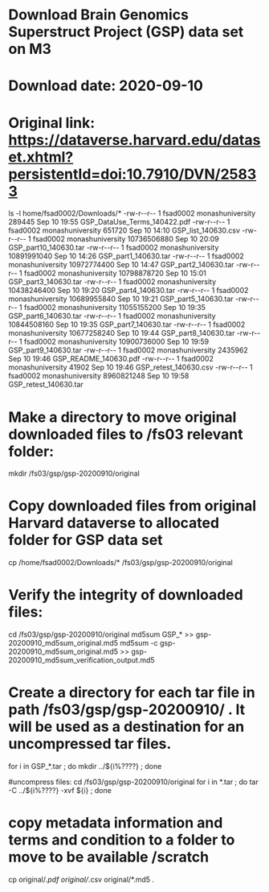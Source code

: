 # Download Brain Genomics Superstruct Project (GSP) data set on M3
# Download date: 2020-09-10
# Original link: https://dataverse.harvard.edu/dataset.xhtml?persistentId=doi:10.7910/DVN/25833

ls -l home/fsad0002/Downloads/* 
-rw-r--r-- 1 fsad0002 monashuniversity      289445 Sep 10 19:55 GSP_DataUse_Terms_140422.pdf
-rw-r--r-- 1 fsad0002 monashuniversity      651720 Sep 10 14:10 GSP_list_140630.csv
-rw-r--r-- 1 fsad0002 monashuniversity 10736506880 Sep 10 20:09 GSP_part10_140630.tar
-rw-r--r-- 1 fsad0002 monashuniversity 10891991040 Sep 10 14:26 GSP_part1_140630.tar
-rw-r--r-- 1 fsad0002 monashuniversity 10972774400 Sep 10 14:47 GSP_part2_140630.tar
-rw-r--r-- 1 fsad0002 monashuniversity 10798878720 Sep 10 15:01 GSP_part3_140630.tar
-rw-r--r-- 1 fsad0002 monashuniversity 10438246400 Sep 10 19:20 GSP_part4_140630.tar
-rw-r--r-- 1 fsad0002 monashuniversity 10689955840 Sep 10 19:21 GSP_part5_140630.tar
-rw-r--r-- 1 fsad0002 monashuniversity 11055155200 Sep 10 19:35 GSP_part6_140630.tar
-rw-r--r-- 1 fsad0002 monashuniversity 10844508160 Sep 10 19:35 GSP_part7_140630.tar
-rw-r--r-- 1 fsad0002 monashuniversity 10677258240 Sep 10 19:44 GSP_part8_140630.tar
-rw-r--r-- 1 fsad0002 monashuniversity 10900736000 Sep 10 19:59 GSP_part9_140630.tar
-rw-r--r-- 1 fsad0002 monashuniversity     2435962 Sep 10 19:46 GSP_README_140630.pdf
-rw-r--r-- 1 fsad0002 monashuniversity       41902 Sep 10 19:46 GSP_retest_140630.csv
-rw-r--r-- 1 fsad0002 monashuniversity  8960821248 Sep 10 19:58 GSP_retest_140630.tar

# Make a directory to move original downloaded files to /fs03 relevant folder:
mkdir /fs03/gsp/gsp-20200910/original

# Copy downloaded files from original Harvard dataverse to allocated folder for GSP data set
cp /home/fsad0002/Downloads/* /fs03/gsp/gsp-20200910/original

# Verify the integrity of downloaded files:
cd /fs03/gsp/gsp-20200910/original
md5sum GSP_* >> gsp-20200910_md5sum_original.md5
md5sum -c gsp-20200910_md5sum_original.md5 >> gsp-20200910_md5sum_verification_output.md5

# Create a directory for each tar file in path /fs03/gsp/gsp-20200910/ . It will be used as a destination for an uncompressed tar files.
for i in GSP_*.tar ; do mkdir ../${i%????} ; done

#uncompress files:
cd /fs03/gsp/gsp-20200910/original
for i in *.tar ; do tar -C ../${i%????} -xvf ${i} ; done

# copy metadata information and terms and condition to a folder to move to be available /scratch
cp original/*.pdf original/*.csv original/*.md5 .

